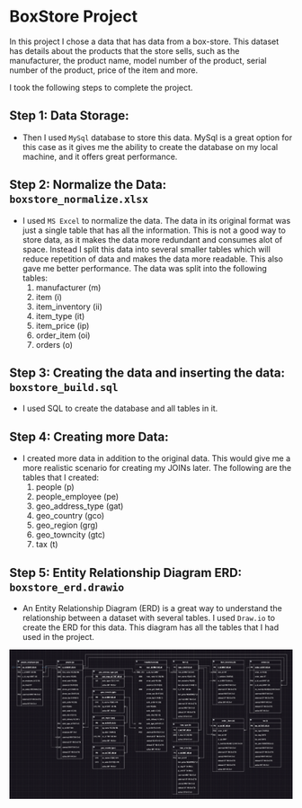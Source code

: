 # BoxStore Project

In this project I chose a data that has data from a box-store. This dataset has details about the products that the store sells, such as the manufacturer, the product name, model number of the product, serial number of the product, price of the item and more.

I took the following steps to complete the project. 
## Step 1: Data Storage:
* Then I used `MySql` database to store this data. MySql is a great option for this case as it gives me the ability to create the database on my local machine, and it offers great performance. 

## Step 2: Normalize the Data: `boxstore_normalize.xlsx`
* I used `MS Excel` to normalize the data. The data in its original format was just a single table that has all the information. This is not a good way to store data, as it makes the data more redundant and consumes alot of space. Instead I split this data into several smaller tables which will reduce repetition of data and makes the data more readable. This also gave me better performance. The data was split into the following tables:
    1. manufacturer (m)
    2. item (i)
    3. item_inventory (ii)
    4. item_type (it)
    5. item_price (ip)
    6. order_item (oi)
    7. orders (o)

## Step 3: Creating the data and inserting the data: `boxstore_build.sql`
* I used SQL to create the database and all tables in it. 

## Step 4: Creating more Data:
* I created more data in addition to  the original data. This would give me a more realistic scenario for creating my JOINs later. The following are the tables that I created:
    1. people (p)
    2. people_employee (pe)
    3. geo_address_type (gat)
    4. geo_country (gco)
    5. geo_region (grg)
    6. geo_towncity (gtc)
    7. tax (t)

## Step 5: Entity Relationship Diagram ERD: `boxstore_erd.drawio`
* An Entity Relationship Diagram (ERD) is a great way to understand the relationship between a dataset with several tables. I used `Draw.io` to create the ERD for this data. This diagram has all the tables that I had used in the project. 

![alt text](./image/erd.png)